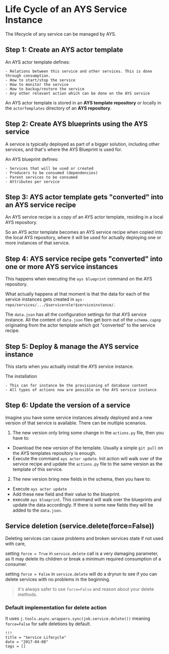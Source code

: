 # Life Cycle of an AYS Service Instance

The lifecycle of any service can be managed by AYS.

## Step 1: Create an AYS actor template

An AYS actor template defines:

```
- Relations between this service and other services. This is done through consumption.
- How to start/stop the service
- How to monitor the service
- How to backup/restore the service
- Any other relevant action which can be done on the AYS service
```

An AYS actor template is stored in an **AYS template repository** or locally in the `actorTemplates` directory of an **AYS repository**.

## Step 2: Create AYS blueprints using the AYS service

A service is typically deployed as part of a bigger solution, including other services, and that's where the AYS Blueprint is used for.

An AYS blueprint defines:

```
- Services that will be used or created
- Producers to be consumed (dependencies)
- Parent services to be consumed
- Attributes per service
```

## Step 3: AYS actor template gets "converted" into an AYS service recipe

An AYS service recipe is a copy of an AYS actor template, residing in a local AYS repository.

So an AYS actor template becomes an AYS service recipe when copied into the local AYS repository, where it will be used for actually deploying one or more instances of that service.

## Step 4: AYS service recipe gets "converted" into one or more AYS service instances

This happens when executing the `ays blueprint` command on the AYS repository.

What actually happens at that moment is that the data for each of the service instances gets created in `ays-repo/services/.../$servicerole!$serviceinstance/`.

The `data.json` has all the configuration settings for that AYS service instance. All the content of  `data.json` files get born out of the `schema.capnp` originating from the actor template which got "converted" to the service recipe.

## Step 5: Deploy & manage the AYS service instance

This starts when you actually install the AYS service instance.

The installation

```
- This can for instance be the provisioning of database content
- All types of actions now are possible on the AYS service instance
```

## Step 6: Update the version of a service

Imagine you have some service instances already deployed and a new version of that service is available. There can be multiple scenarios.

1. The new version only bring some change in the `actions.py` file, then you have to:

  - Download the new version of the template. Usually a simple `git pull` on the AYS templates repository is enough.
  - Execute the command `ays actor update`. Init action will walk over of the service recipe and update the `actions.py` file to the same version as the template of this service.

2. The new version bring new fields in the schema, then you have to:

  - Execute `ays actor update` 
  - Add these new field and their value to the blueprint.
  - execute `ays blueprint`. This command will walk over the blueprints and update the data accordingly. If there is some new fields they will be added to the `data.json`.


## Service deletion (service.delete(force=False))
Deleting services can cause problems and broken services state if not used with care, 

setting `force = True` in `service.delete` call
is a very damaging parameter, as It may delete its children or break a minimum required consumption of a consumer. 

setting `force = False` in `service.delete` will do a dryrun to see if you can delete services with no problems in the beginning. 

> it's always safer to use `force=False` and reason about your delete methods.

### Default implementation for delete action
It uses `j.tools.async.wrappers.sync(job.service.delete())` meaning `force=False` for safe deletions by default.

```
!!!
title = "Service Lifecycle"
date = "2017-04-08"
tags = []
```
